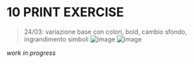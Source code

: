 # 10 PRINT EXERCISE
> 24/03: variazione base con colori, bold, cambio sfondo, ingrandimento simboli
![image](https://user-images.githubusercontent.com/101120757/159892895-04263a1d-9a0d-4fb2-b521-3e456feeb0f4.png)
![image](https://user-images.githubusercontent.com/101120757/159893018-1c22f8a0-ff6d-4d30-8341-80835840bac2.png)

_work in progress_
